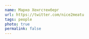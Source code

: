 ```yaml
---
name: Марко Хенгстенберг
url: https://twitter.com/nice2meatu
tags: people
photo: true
permalink: false
---
```


